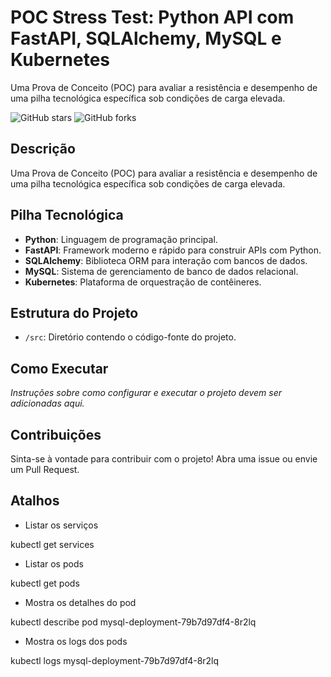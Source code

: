 # POC Stress Test: Python API com FastAPI, SQLAlchemy, MySQL e Kubernetes

Uma Prova de Conceito (POC) para avaliar a resistência e desempenho de uma pilha tecnológica específica sob condições de carga elevada.

![GitHub stars](https://img.shields.io/github/stars/govinda777/poc-stress-test--python-api-fastapi-sqlalchemy-mysql-kubernetes)
![GitHub forks](https://img.shields.io/github/forks/govinda777/poc-stress-test--python-api-fastapi-sqlalchemy-mysql-kubernetes)

## Descrição

Uma Prova de Conceito (POC) para avaliar a resistência e desempenho de uma pilha tecnológica específica sob condições de carga elevada.

## Pilha Tecnológica

- **Python**: Linguagem de programação principal.
- **FastAPI**: Framework moderno e rápido para construir APIs com Python.
- **SQLAlchemy**: Biblioteca ORM para interação com bancos de dados.
- **MySQL**: Sistema de gerenciamento de banco de dados relacional.
- **Kubernetes**: Plataforma de orquestração de contêineres.

## Estrutura do Projeto

- `/src`: Diretório contendo o código-fonte do projeto.

## Como Executar

*Instruções sobre como configurar e executar o projeto devem ser adicionadas aqui.*

## Contribuições

Sinta-se à vontade para contribuir com o projeto! Abra uma issue ou envie um Pull Request.


## Atalhos

* Listar os serviços

kubectl get services

* Listar os pods

kubectl get pods

* Mostra os detalhes do pod

kubectl describe pod mysql-deployment-79b7d97df4-8r2lq

* Mostra os logs dos pods

kubectl logs mysql-deployment-79b7d97df4-8r2lq

